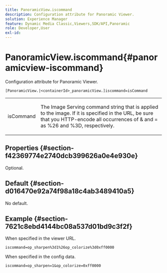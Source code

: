 ```yaml
---
title: PanoramicView.iscommand
description: Configuration attribute for Panoramic Viewer.
solution: Experience Manager
feature: Dynamic Media Classic,Viewers,SDK/API,Panoramic
role: Developer,User
exl-id:
---
```

# PanoramicView.iscommand{#panoramicview-iscommand}

Configuration attribute for Panoramic Viewer.

 ` [PanoramicView.|<containerId>_panoramicView.]iscommand=isCommand `

<table id="table_43A84C1044574A6FAB8CE67D71AAD5EC"> 
 <tbody> 
  <tr> 
   <td colname="col1"> <p> <span class="codeph"> <span class="varname"> isCommand</span> </span> </p> </td> 
   <td colname="col2"> <p> The Image Serving command string that is applied to the image.  If it is specified in the URL, be sure that you HTTP-encode all occurrences of <span class="codeph"> &amp;</span> and <span class="codeph"> =</span> as <span class="codeph"> %26</span> and <span class="codeph"> %3D</span>, respectively. </p> </td> 
  </tr> 
 </tbody> 
</table>


## Properties {#section-f42369774e2740dcb399626a0e4e930e}

Optional.

## Default {#section-d016470e92a74f98a18c4ab3489410a5}

No default.

## Example {#section-7621c8ebd4144bc08a537d01bd9c3f2f}
When specified in the viewer URL.
```
iscommand=op_sharpen%3d1%26op_colorize%3d0xff0000
```
When specified in the config data.
```
iscommand=op_sharpen=1&op_colorize=0xff0000
```
